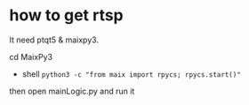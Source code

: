 # how to get rtsp

It need ptqt5 & maixpy3.

cd MaixPy3

- shell `python3 -c "from maix import rpycs; rpycs.start()"`


then open mainLogic.py and run it 